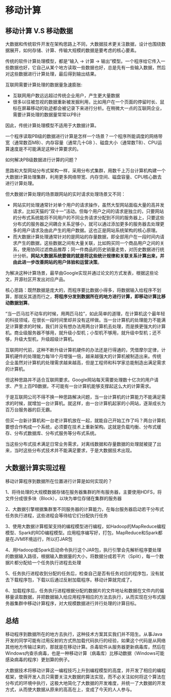 # 移动计算

## 移动计算 V.S 移动数据

大数据和传统软件开发在架构思路上不同，大数据技术更关注数据，设计也围绕数据展开，如何存储、计算、传输大规模的数据是要考虑的核心要素。

传统的软件计算处理模型，都是“输入 -> 计算 -> 输出”模型。一个程序给它传入一些数据也好，它自己从某个地方读取一些数据也好，总是先有一些输入数据，然后对这些数据进行计算处理，最后得到输出结果。

互联网需要计算处理的数据量急速膨胀:

- 互联网用户数远远超过传统企业用户，产生更大量数据
- 很多以往被忽视的数据重新被发掘利用，比如用户在一个页面的停留时长、鼠标在屏幕移动的轨迹都会被记录下来进行分析。在稍微大一点的互联网企业，需要计算处理的数据量常常以PB计

因此，传统计算处理模型不适用于大数据计算。

一个程序读取PB级的数据进行计算是怎样一个场景？一个程序所能调度的网络带宽（通常数百MB）、内存容量（通常几十GB ）、磁盘大小（通常数TB）、CPU运算速度是不可能满足这种计算要求的。

如何解决PB级数据进行计算的问题？

思路和大型网站分布式架构一样，采用分布式集群，用数千上万台计算机构建一个大数据计算处理集群，利用更多网络带宽、内存空间、磁盘容量、CPU核心数去进行计算处理。

但大数据计算处理的场景跟网站的实时请求处理场景又不同：

- 网站实时处理通常针对单个用户的请求操作，虽然大型网站面临大量的高并发请求，比如天猫的“双十一”活动。但每个用户之间的请求是独立的，只要网站的分布式系统能将不同用户的不同业务请求分配到不同的服务器上，只要这些分布式的服务器之间耦合关系足够小，就可以通过添加更多的服务器去处理更多的用户请求及由此产生的用户数据。这也正是网站系统架构的核心原理。
- 而大数据计算处理通常针对的是网站的存量数据，即全部用户在一段时间内请求产生的数据，这些数据之间有大量关联，比如购买同一个商品用户之间的关系，使用协同过滤商品推荐；同一件商品的历史销量走势，对历史数据进行统计分析。**网站大数据系统要做的就是将这些统计规律和关联关系计算出来，并由此进一步改善网站的用户体验和运营决策**。

为解决这种计算场景，最早由Google实现并通过论文的方式发表，根据这些论文，开源社区开发出对应产品。

核心思路：既然数据是庞大的，而程序要比数据小得多，将数据输入给程序不划算，那就反其道而行之，**将程序分发到数据所在的地方进行计算，即移动计算比移动数据划算**。

“当一匹马拉不动车的时候，用两匹马拉”，如此简单的道理，在计算机这个最年轻的科技领域，在很长一段时间里却并没有这样做。当一台计算机的处理能力不能满足计算要求的时候，我们并没有想办法用两台计算机去处理，而是换更强大的计算机。商业级服务器不够用，就升级小型机；小型机不够用，就升级中型机；还不够，升级大型机，升级超级计算机。

互联网时代前，这种不断升级计算机硬件的办法还是行得通的，凭借摩尔定律，计算机硬件的处理能力每18个月增强一倍，越来越强大的计算机被制造出来。传统企业虽然对计算机的处理需求越来越高，但是工程师和科学家总能制造出满足需求的计算机。

但这种思路并不适合互联网要求。Google网站每天需要处理数十亿次的用户请求、产生上百PB数据，不可能有一台计算机能够支撑起这么大的计算需求。

于是互联网公司不得不换一种思路解决问题，当一台计算机的计算能力不能满足需求的时候，就增加一台计算机。就这样，由一台计算机起家的小网站，逐渐成长为百万台服务器的巨无霸。

但买一台新计算机和一台老计算机放在一起，就能自己开始工作了吗？两台计算机要想合作构成一个系统，必须要在技术上重新架构。这就是负载均衡、分布式缓存、分布式数据库、分布式服务等分布式系统。

当这些分布式技术满足日常业务需求，对离线数据和存量数据的处理就被提了出来，当时这些分布式技术并不能满足要求，于是大数据技术出现。

## 大数据计算实现过程

移动计算程序到数据所在位置进行计算是如何实现的？

1、将待处理的大规模数据存储在服务器集群的所有服务器，主要使用HDFS，将文件分成很多块（Block），以块为单位存储在集群的服务器

2、大数据引擎根据集群里不同服务器的计算能力，在每台服务器启动若干分布式任务执行进程，这些进程会等待给它们分配执行任务

3、使用大数据计算框架支持的编程模型进行编程，如Hadoop的MapReduce编程模型、Spark的RDD编程模型。应用程序编写好，打包，MapReduce和Spark都是在JVM环境运行，所以打JAR包

4、用Hadoop或Spark启动命令执行这个JAR包，执行引擎会先解析程序要处理的数据输入路径，根据输入数据量的大小，将数据分成若干片（Split），每一个数据片都分配给一个任务执行进程去处理

5、任务执行进程收到分配的任务后，检查自己是否有任务对应的程序包，没有就去下载程序包，下载以后通过反射加载程序。移动计算就完成了。

6、加载程序后，任务执行进程根据分配的数据片的文件地址和数据在文件内的偏移量读取数据，并把数据输入给应用程序相应的方法去执行，从而实现在分布式服务器集群中移动计算程序，对大规模数据进行并行处理的计算目标。

## 总结

移动程序到数据所在的地方去执行，这种技术方案其实我们并不陌生。从事Java开发的同学可能有过用反射的方式热加载代码执行的经验，如果这个代码是从网络其他地方传输过来的，那就是在移动计算。杀毒软件从服务器更新病毒库，然后在Windows内查杀病毒，也是一种移动计算（病毒库）比移动数据（Windows可能感染病毒的程序）更划算的例子。

大数据技术将移动计算这一编程技巧上升到编程模型的高度，并开发了相应的编程框架，使得开发人员只需要关注大数据的算法实现，而不必关注如何将这个算法在分布式的环境中执行，这极大地简化了大数据的开发难度，并统一了大数据的开发方式，从而使大数据从原来的高高在上，变成了今天的人人参与。